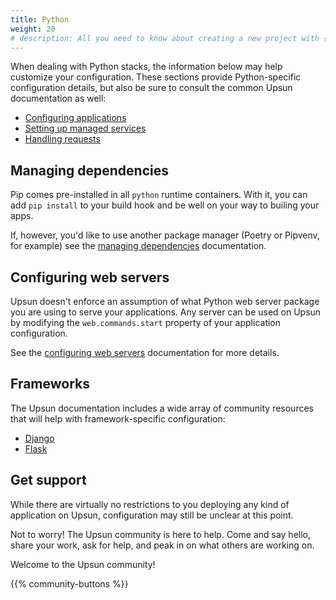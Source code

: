 ```yaml
---
title: Python
weight: 20
# description: All you need to know about creating a new project with {{% vendor/name %}}
---
```


When dealing with Python stacks, the information below may help customize your configuration.
These sections provide Python-specific configuration details, but also be sure to consult the common Upsun documentation as well:

- [Configuring applications](/create-apps)
- [Setting up managed services](/add-services)
- [Handling requests](/define-routes)

## Managing dependencies

Pip comes pre-installed in all `python` runtime containers. 
With it, you can add `pip install` to your build hook and be well on your way to builing your apps. 

If, however, you'd like to use another package manager (Poetry or Pipvenv, for example) see the [managing dependencies](/languages/python/dependencies) documentation.

## Configuring web servers

Upsun doesn't enforce an assumption of what Python web server package you are using to serve your applications.
Any server can be used on Upsun by modifying the `web.commands.start` property of your application configuration.

See the [configuring web servers](/languages/python/server) documentation for more details.

## Frameworks

The Upsun documentation includes a wide array of community resources that will help with framework-specific configuration:

- [Django](/get-started/stacks/django)
- [Flask](/get-started/stacks/flask)

## Get support

While there are virtually no restrictions to you deploying any kind of application on Upsun, configuration may still be unclear at this point.

Not to worry! The Upsun community is here to help. 
Come and say hello, share your work, ask for help, and peak in on what others are working on.

Welcome to the Upsun community!

{{% community-buttons %}}


